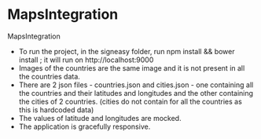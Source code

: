 # MapsIntegration
MapsIntegration

-   To run the project, in the signeasy folder, run npm install && bower install ; it will run on http://localhost:9000
- 	Images of the countries are the same image and it is not present in all the countries data.
-   There are 2 json files - countries.json and cities.json - one containing all the countries and their latitudes and longitudes and the     other containing the cities of 2 countries. (cities do not contain for all the countries as this is hardcoded data)
-   The values of latitude and longitudes are mocked.
-   The application is gracefully responsive.
